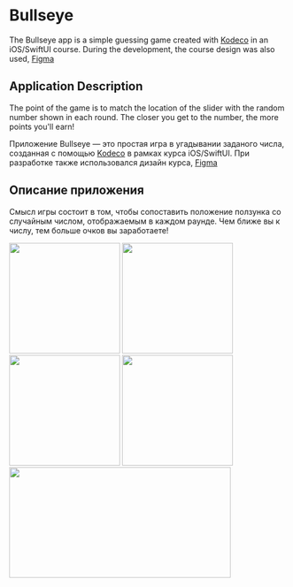 # Bullseye

The Bullseye app is a simple guessing game created with [Kodeco](https://www.kodeco.com/)  in an iOS/SwiftUI course. During the development, the course design was also used, [Figma](https://www.figma.com/file/3MBMeYd2hP4rajTbHnZL0z/Bullseye?type=design&node-id=0-1&mode=design&t=WUux3NOpjjKJFpix-0) 

## Application Description

The point of the game is to match the location of the slider with the random number shown in each round. The closer you get to the number, the more points you'll earn!


Приложение Bullseye — это простая игра в угадывании заданого числа, созданная с помощью [Kodeco](https://www.kodeco.com/) в рамках курса iOS/SwiftUI. При разработке также использовался дизайн курса, [Figma](https://www.figma.com/file/3MBMeYd2hP4rajTbHnZL0z/Bullseye?type=design&node-id=0-1&mode=design&t=WUux3NOpjjKJFpix-0)

## Описание приложения

Смысл игры состоит в том, чтобы сопоставить положение ползунка со случайным числом, отображаемым в каждом раунде. Чем ближе вы к числу, тем больше очков вы заработаете!

<img src="https://github.com/Alexander2990/Bullseye/assets/64682381/036d233d-a9a1-4693-a65d-a050c4659640" width="200" />
<img src="https://github.com/Alexander2990/Bullseye/assets/64682381/7a54abbb-5d12-4443-933e-1262d012d90c" width="200" />
<img src="https://github.com/Alexander2990/Bullseye/assets/64682381/22c70a6f-1b04-498a-bff8-a6b723425e73" width="200" />
<img src="https://github.com/Alexander2990/Bullseye/assets/64682381/9ba02116-8343-4e10-938d-3acde998a197" width="200" />
<img src="https://github.com/Alexander2990/Bullseye/assets/64682381/88ebc647-68f8-42b8-b6d9-08f9c4b6c243" width="400" height="200"/>
